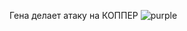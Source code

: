 Гена делает атаку на КОППЕР 
![purple](https://github.com/DILDOvzlom/Gene-Attack-COPPER/assets/150173920/f5e7f3d2-674f-452c-8179-80e6d3170edc)
